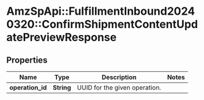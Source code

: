 # AmzSpApi::FulfillmentInbound20240320::ConfirmShipmentContentUpdatePreviewResponse

## Properties
Name | Type | Description | Notes
------------ | ------------- | ------------- | -------------
**operation_id** | **String** | UUID for the given operation. | 

